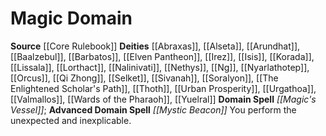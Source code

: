 ﻿---
advanced_apocryphal_spell: null
advanced_domain_spell: '[[DATABASE/spell/Mystic Beacon|Mystic Beacon]]'
apocryphal_spell: null
deity:
- '[[DATABASE/deity/Abraxas|Abraxas]]'
- '[[DATABASE/deity/Alseta|Alseta]]'
- '[[DATABASE/deity/Arundhat|Arundhat]]'
- '[[DATABASE/deity/Baalzebul|Baalzebul]]'
- '[[DATABASE/deity/Barbatos|Barbatos]]'
- '[[DATABASE/deity/Elven Pantheon|Elven Pantheon]]'
- '[[DATABASE/deity/Irez|Irez]]'
- '[[DATABASE/deity/Isis|Isis]]'
- '[[DATABASE/deity/Korada|Korada]]'
- '[[DATABASE/deity/Lissala|Lissala]]'
- '[[DATABASE/deity/Lorthact|Lorthact]]'
- '[[DATABASE/deity/Nalinivati|Nalinivati]]'
- '[[DATABASE/deity/Nethys|Nethys]]'
- '[[DATABASE/deity/Ng|Ng]]'
- '[[DATABASE/deity/Nyarlathotep|Nyarlathotep (The Crawling Chaos)]]'
- '[[DATABASE/deity/Orcus|Orcus]]'
- '[[DATABASE/deity/Qi Zhong|QiZhong]]'
- '[[DATABASE/deity/Selket|Selket]]'
- '[[DATABASE/deity/Sivanah|Sivanah]]'
- '[[DATABASE/deity/Soralyon|Soralyon]]'
- '[[DATABASE/deity/The Enlightened Scholar''s Path|The Enlightened Scholar''s Path]]'
- '[[DATABASE/deity/Thoth|Thoth]]'
- '[[DATABASE/deity/Urban Prosperity|UrbanProsperity]]'
- '[[DATABASE/deity/Urgathoa|Urgathoa]]'
- '[[DATABASE/deity/Valmallos|Valmallos]]'
- '[[DATABASE/deity/Wards of the Pharaoh|Wards of the Pharaoh]]'
- '[[DATABASE/deity/Yuelral|Yuelral]]'
domain:
- '[[DATABASE/domain/Magic Domain|Magic]]'
domain_spell: '[[DATABASE/spell/Magic''s Vessel|Magic''s Vessel]]'
id: '19'
name: Magic Domain
rarity: Common
source: '[[DATABASE/source/Core Rulebook|Core Rulebook]]'
trait: null
type: Domain

---
# Magic Domain

**Source** [[Core Rulebook]] 
**Deities** [[Abraxas]], [[Alseta]], [[Arundhat]], [[Baalzebul]], [[Barbatos]], [[Elven Pantheon]], [[Irez]], [[Isis]], [[Korada]], [[Lissala]], [[Lorthact]], [[Nalinivati]], [[Nethys]], [[Ng]], [[Nyarlathotep]], [[Orcus]], [[Qi Zhong]], [[Selket]], [[Sivanah]], [[Soralyon]], [[The Enlightened Scholar's Path]], [[Thoth]], [[Urban Prosperity]], [[Urgathoa]], [[Valmallos]], [[Wards of the Pharaoh]], [[Yuelral]]
**Domain Spell** _[[Magic's Vessel]]_; **Advanced Domain Spell** _[[Mystic Beacon]]_
You perform the unexpected and inexplicable.
